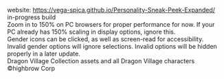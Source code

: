 website: https://vega-spica.github.io/Personality-Sneak-Peek-Expanded/<br>
in-progress build<br>
Zoom in to 150% on PC browsers for proper performance for now. If your PC already has 150% scaling in display options, ignore this.<br>
Gender icons can be clicked, as well as screen-read for accessibility.<br>
Invalid gender options will ignore selections. Invalid options will be hidden properly in a later update.<br>
Dragon Village Collection assets and all Dragon Village characters ©highbrow Corp

